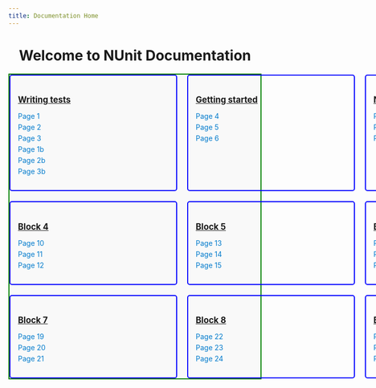 ```yaml
---
title: Documentation Home
---
```


<style>
  /* Inline CSS (or link to an external stylesheet) */
.container {
  display: grid;
  border: 2px solid green;
  grid-template-columns: repeat(3, 1fr); /* 3 columns layout */
  gap: 20px;
  max-width: 1200px;
  margin: 0 auto; /* Center the container */
  padding: 0;
  box-sizing: border-box;
  background-color: #f9f9f9; /* Add background color to visualize container */
}
  .block {
    border: 2px solid blue;
    padding: 15px;
    border-radius: 5px;
    min-width: 300px; /* Prevents blocks from becoming too small */
  }
  .block h2 { font-size: 1.2em; margin-bottom: 10px; }
  .block ul { list-style: none; padding: 0; }
  .block li { margin-bottom: 5px; }
  .block li a { text-decoration: none; color: #007acc; }
  .block li a:hover { text-decoration: underline; }
</style>

<div style="text-align: center;">
  <h1>Welcome to NUnit Documentation</h1>
</div>

<div class="container">
  <!-- Block 1 -->
  <div class="block" style="grid-column: 1;">
    <h2><a href="wip.md"><strong>Writing tests</strong></a></h2>
    <ul>
      <li><a href="wip.md">Page 1</a></li>
      <li><a href="wip.md">Page 2</a></li>
      <li><a href="wip.md">Page 3</a></li>
      <li><a href="wip.md">Page 1b</a></li>
      <li><a href="wip.md">Page 2b</a></li>
      <li><a href="wip.md">Page 3b</a></li>
    </ul>
  </div>
  <!-- Block 2 -->
  <div class="block" style="grid-column: 2;">
    <h2><a href="wip.md"><strong>Getting started</strong></a></h2>
    <ul>
      <li><a href="wip.md">Page 4</a></li>
      <li><a href="wip.md">Page 5</a></li>
      <li><a href="wip.md">Page 6</a></li>
    </ul>
  </div>
  <!-- Block 3 -->
  <div class="block" style="grid-column: 3;">
    <h2><a href="wip.md"><strong>News</strong></a></h2>
    <ul>
      <li><a href="wip.md">Page 7</a></li>
      <li><a href="wip.md">Page 8</a></li>
      <li><a href="wip.md">Page 9</a></li>
    </ul>
  </div>
  <!-- Block 4 -->
  <div class="block" style="grid-column: 1;">
    <h2><a href="wip.md"><strong>Block 4</strong></a></h2>
    <ul>
      <li><a href="wip.md">Page 10</a></li>
      <li><a href="wip.md">Page 11</a></li>
      <li><a href="wip.md">Page 12</a></li>
    </ul>
  </div>
  <!-- Block 5 -->
  <div class="block" style="grid-column: 2;">
    <h2><a href="wip.md"><strong>Block 5</strong></a></h2>
    <ul>
      <li><a href="wip.md">Page 13</a></li>
      <li><a href="wip.md">Page 14</a></li>
      <li><a href="wip.md">Page 15</a></li>
    </ul>
  </div>
  <!-- Block 6 -->
  <div class="block" style="grid-column: 3;">
    <h2><a href="wip.md"><strong>Block 6</strong></a></h2>
    <ul>
      <li><a href="wip.md">Page 16</a></li>
      <li><a href="wip.md">Page 17</a></li>
      <li><a href="wip.md">Page 18</a></li>
    </ul>
  </div>
  <!-- Block 7 -->
  <div class="block" style="grid-column: 1;">
    <h2><a href="wip.md"><strong>Block 7</strong></a></h2>
    <ul>
      <li><a href="wip.md">Page 19</a></li>
      <li><a href="wip.md">Page 20</a></li>
      <li><a href="wip.md">Page 21</a></li>
    </ul>
  </div>
  <!-- Block 8 -->
  <div class="block" style="grid-column: 2;">
    <h2><a href="wip.md"><strong>Block 8</strong></a></h2>
    <ul>
      <li><a href="wip.md">Page 22</a></li>
      <li><a href="wip.md">Page 23</a></li>
      <li><a href="wip.md">Page 24</a></li>
    </ul>
  </div>
  <!-- Block 9 -->
  <div class="block" style="grid-column: 3;">
    <h2><a href="wip.md"><strong>Block 9</strong></a></h2>
    <ul>
      <li><a href="wip.md">Page 25</a></li>
      <li><a href="wip.md">Page 26</a></li>
      <li><a href="wip.md">Page 27</a></li>
    </ul>
  </div>
</div>
